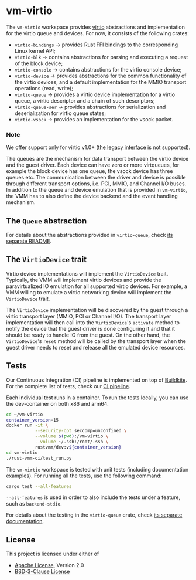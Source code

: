 # vm-virtio

The `vm-virtio` workspace provides
[virtio](https://www.oasis-open.org/committees/tc_home.php?wg_abbrev=virtio)
abstractions and implementation for the virtio queue and devices. For now, it
consists of the following crates:

- `virtio-bindings` -> provides Rust FFI bindings to the corresponding Linux 
  kernel API;
- `virtio-blk` -> contains abstractions for parsing and executing a request of
  the block device;
- `virtio-console` -> contains abstractions for the virtio console device;
- `virtio-device` -> provides abstractions for the common functionality of the
  virtio devices, and a default implementation for the MMIO
  transport operations (read, write);
- `virtio-queue` -> provides a virtio device implementation for a virtio queue,
                    a virtio descriptor and a chain of such descriptors;
- `virtio-queue-ser` -> provides abstractions for serialization and 
   deserialization for virtio queue states;
- `virtio-vsock` -> provides an implementation for the vsock packet.

### Note
We offer support only for virtio v1.0+
([the legacy interface](https://docs.oasis-open.org/virtio/virtio/v1.1/csprd01/virtio-v1.1-csprd01.html#x1-60001)
is not supported).

The queues are the mechanism for data transport between the virtio device and
the guest driver. Each device can have zero or more virtqueues, for example the
block device has one queue, the vsock device has three queues etc. The
communication between the driver and device is possible through different
transport options, i.e. PCI, MMIO, and Channel I/O buses.
In addition to the queue and device emulation that is provided in `vm-virtio`,
the VMM has to also define the device backend and the event handling mechanism.

## The `Queue` abstraction

For details about the abstractions provided in `virtio-queue`, check
[its separate README](crates/virtio-queue/README.md).

## The `VirtioDevice` trait

Virtio device implementations will implement the `VirtioDevice` trait.
Typically, the VMM will implement virtio devices and provide the
paravirtualized IO emulation for all supported virtio devices. For example,
a VMM willing to emulate a virtio networking device will implement the
`VirtioDevice` trait.

The `VirtioDevice` implementation will be discovered by the guest through a
virtio transport layer (MMIO, PCI or Channel I/O). The transport layer
implementation will then call into the `VirtioDevice`'s `activate` method to
notify the device that the guest driver is done configuring it and that it
should be ready to handle IO from the guest.
On the other hand, the `VirtioDevice`'s `reset` method will be called by the
transport layer when the guest driver needs to reset and release all the
emulated device resources.

## Tests

Our Continuous Integration (CI) pipeline is implemented on top of
[Buildkite](https://buildkite.com/).
For the complete list of tests, check our
[CI pipeline](https://github.com/rust-vmm/rust-vmm-ci/blob/main/.buildkite/test_description.json).

Each individual test runs in a container. To run the tests locally, you can
use the dev-container on both x86 and arm64.

```bash
cd ~/vm-virtio
container_version=15
docker run -it \
           --security-opt seccomp=unconfined \
           --volume $(pwd):/vm-virtio \
           --volume ~/.ssh:/root/.ssh \
           rustvmm/dev:v${container_version}
cd vm-virtio
./rust-vmm-ci/test_run.py
```

The `vm-virtio` workspace is tested with unit tests (including documentation
examples). For running all the tests, use the following command:

```bash
cargo test --all-features
```

`--all-features` is used in order to also include the tests under a feature,
such as `backend-stdio`.

For details about the testing in the `virtio-queue` crate, check
[its separate documentation](crates/virtio-queue/docs/TESTING.md).

## License

This project is licensed under either of

- [Apache License](http://www.apache.org/licenses/LICENSE-2.0), Version 2.0
- [BSD-3-Clause License](https://opensource.org/licenses/BSD-3-Clause)
